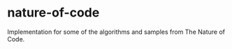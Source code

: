 nature-of-code
==============

Implementation for some of the algorithms and samples from The Nature of Code.  
